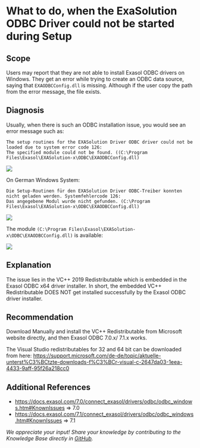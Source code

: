 # What to do, when the ExaSolution ODBC Driver could not be started during Setup 
## Scope

Users may report that they are not able to install Exasol ODBC drivers on Windows. They get an error while trying to create an ODBC data source, saying that `EXAODBCConfig.dll` is missing. Although if the user copy the path from the error message, the file exists.

## Diagnosis

Usually, when there is such an ODBC installation issue, you would see an error message such as:   
  



```
The setup routines for the EXASolution Driver ODBC driver could not be loaded due to system error code 126:   
The specified module could not be found. ((C:\Program Files\Exasol\EXASolution-x\ODBC\EXAODBCConfig.dll)
```
![](images/exaPeggy_0-1632227123426.png)

On German Windows System:


```
Die Setup-Routinen für den EXASolution Driver ODBC-Treiber konnten nicht geladen werden. Systemfehlercode 126:   
Das angegebene Modul wurde nicht gefunden. (C:\Program Files\Exasol\EXASolution-x\ODBC\EXAODBCConfig.dll)
```
![](images/exaPeggy_0-1632232104172.png)

The module `(C:\Program Files\Exasol\EXASolution-x\ODBC\EXAODBCConfig.dll)` is available:  


![](images/exaPeggy_1-1632227250448.png)

## Explanation

The issue lies in the VC++ 2019 Redistributable which is embedded in the Exasol ODBC x64 driver installer. In short, the embedded VC++ Redistributable DOES NOT get installed successfully by the Exasol ODBC driver installer.

## Recommendation

Download Manually and install the VC++ Redistributable from Microsoft website directly, and then Exasol ODBC 7.0.x/ 7.1.x works.

The Visual Studio redistributables for 32 and 64 bit can be downloaded from here: <https://support.microsoft.com/de-de/topic/aktuelle-unterst%C3%BCtzte-downloads-f%C3%BCr-visual-c-2647da03-1eea-4433-9aff-95f26a218cc0>

## Additional References

* <https://docs.exasol.com/7.0/connect_exasol/drivers/odbc/odbc_windows.htm#KnownIssues> => 7.0
* <https://docs.exasol.com/7.1/connect_exasol/drivers/odbc/odbc_windows.htm>[#KnownIssues](https://docs.exasol.com/7.0/connect_exasol/drivers/odbc/odbc_windows.htm#KnownIssues) => 7.1

*We appreciate your input! Share your knowledge by contributing to the Knowledge Base directly in [GitHub](https://github.com/exasol/public-knowledgebase).* 